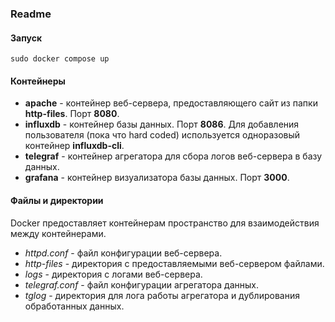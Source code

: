 ### Readme
#### Запуск
    
    sudo docker compose up


#### Контейнеры
- __apache__ - контейнер веб-сервера, предоставляющего сайт из папки __http-files__. Порт __8080__.
- __influxdb__ - контейнер базы данных. Порт __8086__. Для добавления пользователя (пока что hard coded) используется одноразовый контейнер __influxdb-cli__.
- __telegraf__ - контейнер агрегатора для сбора логов веб-сервера в базу данных.
- __grafana__ - контейнер визуализатора базы данных. Порт __3000__.

#### Файлы и директории
Docker предоставляет контейнерам пространство для взаимодействия между контейнерами.

- _httpd.conf_ - файл конфигурации веб-сервера.
- _http-files_ - директория c предоставляемыми веб-сервером файлами.
- _logs_ - директория с логами веб-сервера.
- _telegraf.conf_ - файл конфигурации агрегатора данных. 
- _tglog_ - директория для лога работы агрегатора и дублирования обработанных данных.